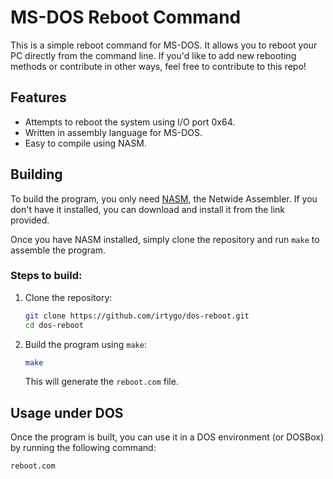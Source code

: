 # MS-DOS Reboot Command

This is a simple reboot command for MS-DOS. It allows you to reboot your PC directly from the command line. If you'd like to add new rebooting methods or contribute in other ways, feel free to contribute to this repo!

## Features

- Attempts to reboot the system using I/O port 0x64.
- Written in assembly language for MS-DOS.
- Easy to compile using NASM.

## Building

To build the program, you only need [NASM](https://www.nasm.us/), the Netwide Assembler. If you don't have it installed, you can download and install it from the link provided.

Once you have NASM installed, simply clone the repository and run `make` to assemble the program.

### Steps to build:

1. Clone the repository:
    ```bash
    git clone https://github.com/irtygo/dos-reboot.git
    cd dos-reboot
    ```

2. Build the program using `make`:
    ```bash
    make
    ```

    This will generate the `reboot.com` file.

## Usage under DOS

Once the program is built, you can use it in a DOS environment (or DOSBox) by running the following command:

```bash
reboot.com
